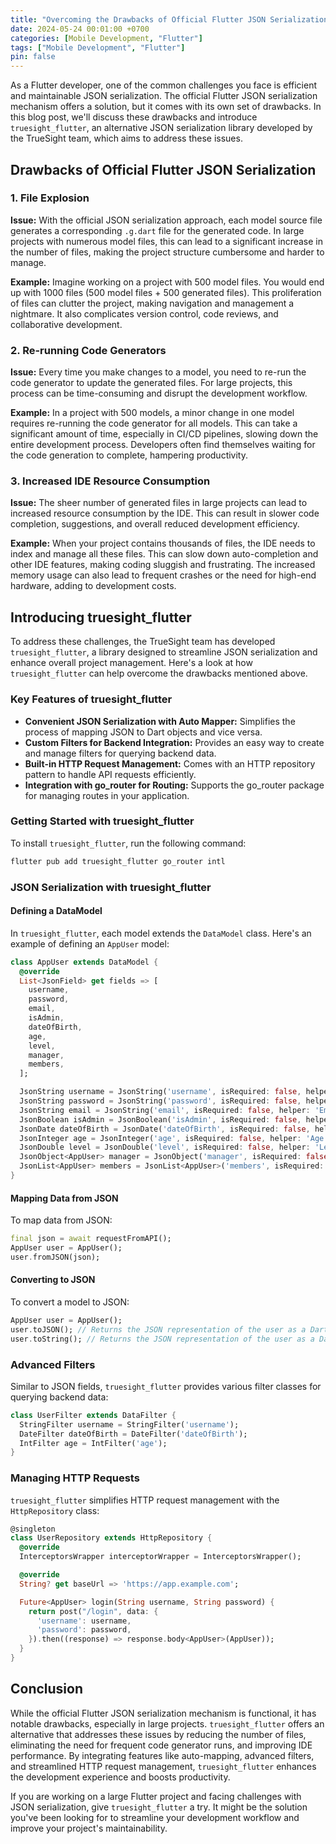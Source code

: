 ```yaml
---
title: "Overcoming the Drawbacks of Official Flutter JSON Serialization with truesight_flutter"
date: 2024-05-24 00:01:00 +0700
categories: [Mobile Development, "Flutter"]
tags: ["Mobile Development", "Flutter"]
pin: false
---
```


As a Flutter developer, one of the common challenges you face is efficient and maintainable JSON serialization. The official Flutter JSON serialization mechanism offers a solution, but it comes with its own set of drawbacks. In this blog post, we'll discuss these drawbacks and introduce `truesight_flutter`, an alternative JSON serialization library developed by the TrueSight team, which aims to address these issues.

## Drawbacks of Official Flutter JSON Serialization

### 1. File Explosion

**Issue:**
With the official JSON serialization approach, each model source file generates a corresponding `.g.dart` file for the generated code. In large projects with numerous model files, this can lead to a significant increase in the number of files, making the project structure cumbersome and harder to manage.

**Example:**
Imagine working on a project with 500 model files. You would end up with 1000 files (500 model files + 500 generated files). This proliferation of files can clutter the project, making navigation and management a nightmare. It also complicates version control, code reviews, and collaborative development.

### 2. Re-running Code Generators

**Issue:**
Every time you make changes to a model, you need to re-run the code generator to update the generated files. For large projects, this process can be time-consuming and disrupt the development workflow.

**Example:**
In a project with 500 models, a minor change in one model requires re-running the code generator for all models. This can take a significant amount of time, especially in CI/CD pipelines, slowing down the entire development process. Developers often find themselves waiting for the code generation to complete, hampering productivity.

### 3. Increased IDE Resource Consumption

**Issue:**
The sheer number of generated files in large projects can lead to increased resource consumption by the IDE. This can result in slower code completion, suggestions, and overall reduced development efficiency.

**Example:**
When your project contains thousands of files, the IDE needs to index and manage all these files. This can slow down auto-completion and other IDE features, making coding sluggish and frustrating. The increased memory usage can also lead to frequent crashes or the need for high-end hardware, adding to development costs.

## Introducing truesight_flutter

To address these challenges, the TrueSight team has developed `truesight_flutter`, a library designed to streamline JSON serialization and enhance overall project management. Here's a look at how `truesight_flutter` can help overcome the drawbacks mentioned above.

### Key Features of truesight_flutter

- **Convenient JSON Serialization with Auto Mapper:** Simplifies the process of mapping JSON to Dart objects and vice versa.
- **Custom Filters for Backend Integration:** Provides an easy way to create and manage filters for querying backend data.
- **Built-in HTTP Request Management:** Comes with an HTTP repository pattern to handle API requests efficiently.
- **Integration with go_router for Routing:** Supports the go_router package for managing routes in your application.

### Getting Started with truesight_flutter

To install `truesight_flutter`, run the following command:

```bash
flutter pub add truesight_flutter go_router intl
```

### JSON Serialization with truesight_flutter

#### Defining a DataModel

In `truesight_flutter`, each model extends the `DataModel` class. Here's an example of defining an `AppUser` model:

```dart
class AppUser extends DataModel {
  @override
  List<JsonField> get fields => [
    username,
    password,
    email,
    isAdmin,
    dateOfBirth,
    age,
    level,
    manager,
    members,
  ];

  JsonString username = JsonString('username', isRequired: false, helper: 'Username of the user');
  JsonString password = JsonString('password', isRequired: false, helper: 'Password of the user');
  JsonString email = JsonString('email', isRequired: false, helper: 'Email of the user');
  JsonBoolean isAdmin = JsonBoolean('isAdmin', isRequired: false, helper: 'Is the user an admin');
  JsonDate dateOfBirth = JsonDate('dateOfBirth', isRequired: false, helper: 'User\'s date of birth');
  JsonInteger age = JsonInteger('age', isRequired: false, helper: 'Age of the user');
  JsonDouble level = JsonDouble('level', isRequired: false, helper: 'Level of the user');
  JsonObject<AppUser> manager = JsonObject('manager', isRequired: false, helper: 'Manager of the user');
  JsonList<AppUser> members = JsonList<AppUser>('members', isRequired: false, helper: 'Members that this user manages');
}
```

#### Mapping Data from JSON

To map data from JSON:

```dart
final json = await requestFromAPI();
AppUser user = AppUser();
user.fromJSON(json);
```

#### Converting to JSON

To convert a model to JSON:

```dart
AppUser user = AppUser();
user.toJSON(); // Returns the JSON representation of the user as a Dart Map object.
user.toString(); // Returns the JSON representation of the user as a Dart String.
```

### Advanced Filters

Similar to JSON fields, `truesight_flutter` provides various filter classes for querying backend data:

```dart
class UserFilter extends DataFilter {
  StringFilter username = StringFilter('username');
  DateFilter dateOfBirth = DateFilter('dateOfBirth');
  IntFilter age = IntFilter('age');
}
```

### Managing HTTP Requests

`truesight_flutter` simplifies HTTP request management with the `HttpRepository` class:

```dart
@singleton
class UserRepository extends HttpRepository {
  @override
  InterceptorsWrapper interceptorWrapper = InterceptorsWrapper();

  @override
  String? get baseUrl => 'https://app.example.com';

  Future<AppUser> login(String username, String password) {
    return post("/login", data: {
      'username': username,
      'password': password,
    }).then((response) => response.body<AppUser>(AppUser));
  }
}
```

## Conclusion

While the official Flutter JSON serialization mechanism is functional, it has notable drawbacks, especially in large projects. `truesight_flutter` offers an alternative that addresses these issues by reducing the number of files, eliminating the need for frequent code generator runs, and improving IDE performance. By integrating features like auto-mapping, advanced filters, and streamlined HTTP request management, `truesight_flutter` enhances the development experience and boosts productivity.

If you are working on a large Flutter project and facing challenges with JSON serialization, give `truesight_flutter` a try. It might be the solution you've been looking for to streamline your development workflow and improve your project's maintainability.